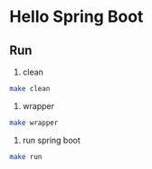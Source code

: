 # Hello Spring Boot

## Run

1. clean

  ```bash
  make clean
  ```

1. wrapper

  ```bash
  make wrapper
  ```

1. run spring boot

  ```bash
  make run
  ```
